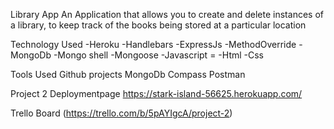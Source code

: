 Library App
An Application that allows you to create and delete instances of a library, to keep track of the books being stored at a particular location


Technology Used
-Heroku
-Handlebars
-ExpressJs
-MethodOverride
-MongoDb
-Mongo shell
-Mongoose
-Javascript =
-Html
-Css 

Tools Used
Github projects
MongoDb Compass
Postman


Project 2 Deploymentpage 
https://stark-island-56625.herokuapp.com/

Trello Board (https://trello.com/b/5pAYIgcA/project-2)


